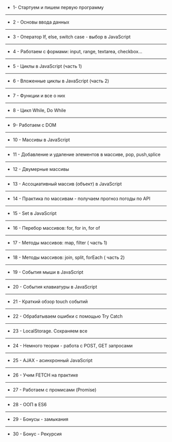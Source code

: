 + 1- Стартуем и пишем первую программу 

---

+ 2 - Основы ввода данных

---

+ 3 - Оператор If, else, switch case - выбор в JavaScript

---

+ 4 - Работаем с формами: input, range, textarea, checkbox...

---

+ 5 - Циклы в JavaScript (часть 1)

---

+ 6 - Вложенные циклы в JavaScript (часть 2)

---

+ 7 - Функции и все о них

---

+ 8 - Цикл While, Do While

---

+ 9- Работаем с DOM

---

+ 10 - Массивы в JavaScript

---

+ 11 - Добавление и удаление элементов в массиве, pop, push,splice

---

+ 12 - Двумерные массивы

---

+ 13 - Ассоциативный массив (объект) в JavaScript

---

+ 14 - Практика по массивам - получаем прогноз погоды по API

---

+ 15 - Set в JavaScript

---

+ 16 - Перебор массивов: for, for in, for of

---

+ 17 - Методы массивов: map, filter ( часть 1)

---

+ 18 - Методы массивов: join, split, forEach ( часть 2)

---

+ 19 - События мыши в JavaScript

---

+ 20 - События клавиатуры в JavaScript

---

+ 21 - Краткий обзор touch событий

---

+ 22 - Обрабатываем ошибки с помощью Try Catch

---

+ 23 - LocalStorage. Сохраняем все

---

+ 24 - Немного теории - работа с POST, GET запросами

---

+ 25 - AJAX - асинхронный JavaScript

---

+ 26 - Учим FETCH на практике

---

+ 27 - Работаем с промисами (Promise)

---

+ 28 - ООП в ES6

---

+ 29 - Бонусы - замыкания

---

+ 30 - Бонус - Рекурсия